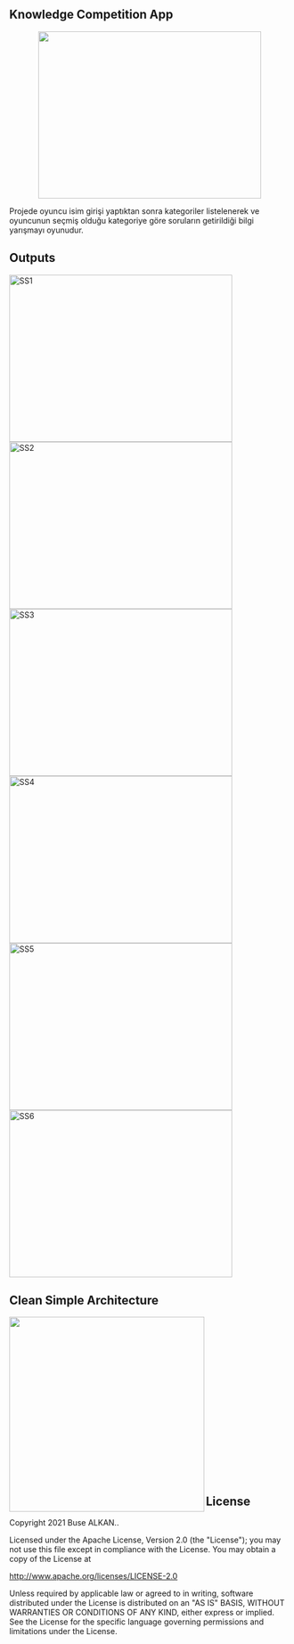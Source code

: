 ## Knowledge Competition App
<p align="center"><img height="300" width="400" src="https://raw.githubusercontent.com/busealkan/KnowledgeCompetitionApp/master/screens/logo.png"/></p>
Projede oyuncu isim girişi yaptıktan sonra kategoriler listelenerek ve oyuncunun seçmiş olduğu kategoriye göre soruların getirildiği bilgi yarışmayı oyunudur.

## Outputs
<p>
  <img height="300" width="400" src="https://raw.githubusercontent.com/busealkan/KnowledgeCompetitionApp/master/screens/E1.png" alt="SS1"/>
  <img height="300" width="400" src="https://raw.githubusercontent.com/busealkan/KnowledgeCompetitionApp/master/screens/E2.png" alt="SS2"/>
  <img height="300" width="400" src="https://raw.githubusercontent.com/busealkan/KnowledgeCompetitionApp/master/screens/E3.png" alt="SS3"/>
  <img height="300" width="400" src="https://raw.githubusercontent.com/busealkan/KnowledgeCompetitionApp/master/screens/E4.png" alt="SS4"/>
  <img height="300" width="400" src="https://raw.githubusercontent.com/busealkan/KnowledgeCompetitionApp/master/screens/E5.png" alt="SS5"/>
  <img height="300" width="400" src="https://raw.githubusercontent.com/busealkan/KnowledgeCompetitionApp/master/screens/E6.png" alt="SS6"/>
</p>


## Clean Simple Architecture
<p><img align="left" width="350px"; src="https://raw.githubusercontent.com/busealkan/KnowledgeCompetitionApp/master/screens/mvc.png"/></p>
<br/><br/><br/><br/><br/><br/><br/><br/><br/><br/><br/><br/><br/><br/><br/><br/><br/>


## License
Copyright 2021 Buse ALKAN..

Licensed under the Apache License, Version 2.0 (the "License");
you may not use this file except in compliance with the License.
You may obtain a copy of the License at

   http://www.apache.org/licenses/LICENSE-2.0

Unless required by applicable law or agreed to in writing, software
distributed under the License is distributed on an "AS IS" BASIS,
WITHOUT WARRANTIES OR CONDITIONS OF ANY KIND, either express or implied.
See the License for the specific language governing permissions and
limitations under the License.
